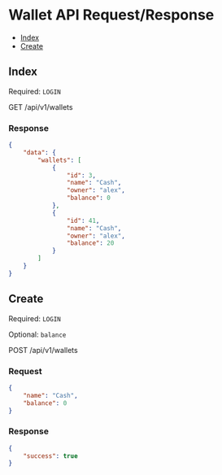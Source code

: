 # Wallet API Request/Response

 - [Index](#index)
 - [Create](#create)

## Index

Required: `LOGIN`

GET /api/v1/wallets

### Response

```json
{
    "data": {
        "wallets": [
            {
                "id": 3,
                "name": "Cash",
                "owner": "alex",
                "balance": 0
            },
            {
                "id": 41,
                "name": "Cash",
                "owner": "alex",
                "balance": 20
            }
        ]
    }
}
```

## Create

Required: `LOGIN`

Optional: `balance`

POST /api/v1/wallets

### Request

```json
{
	"name": "Cash",
	"balance": 0
}
```

### Response

```json
{
    "success": true
}
```

